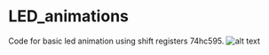 # LED_animations
Code for basic led animation using shift registers 74hc595.
![alt text](https://github.com/TedRomato/LED_animations/blob/master/circuit.jpg?raw=true)
